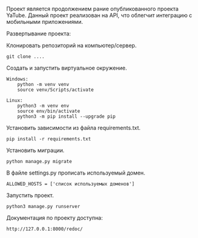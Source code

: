 Проект является продолжением рание опубликованного проекта YaTube.
Данный проект реализован на API, что облегчит интеграцию с мобильными приложениями.

Развертывание проекта:

Клонировать репозиторий на компьютер/сервер.

    git clone ....

Создать и запустить виртуальное окружение.

    Windows:
        python -m venv venv
        source venv/Scripts/activate

    Linux:
        python3 -m venv env
        source env/bin/activate
        python3 -m pip install --upgrade pip

Установить зависимости из файла requirements.txt.

    pip install -r requirements.txt

Установить миграции.

    python manage.py migrate

В файле settings.py прописать используемый домен.

    ALLOWED_HOSTS = ['список используемых доменов']

Запустить проект.

    python3 manage.py runserver


Документация по проекту доступна:

    http://127.0.0.1:8000/redoc/
